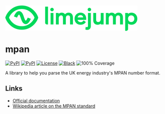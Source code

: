 [![Limejump logo](https://raw.githubusercontent.com/limejump/mpan/master/docs/logo.png)](https://limejump.com/)


# mpan

[![PyPI](https://img.shields.io/pypi/pyversions/mpan)](https://pypi.org/project/mpan)
[![PyPI](https://img.shields.io/pypi/wheel/mpan)](https://pypi.org/project/mpan)
[![License](https://img.shields.io/pypi/l/mpan)](https://mit-license.org/)
[![Black](https://img.shields.io/badge/code%20style-black-000000.svg)](https://github.com/ambv/black)
![100% Coverage](https://img.shields.io/badge/coverage-100%25-4ec820.svg)

A library to help you parse the UK energy industry's MPAN number format.

## Links

* [Official documentation](https://limejump.github.io/mpan/)
* [Wikipedia article on the MPAN standard](https://en.wikipedia.org/wiki/Meter_Point_Administration_Number)
